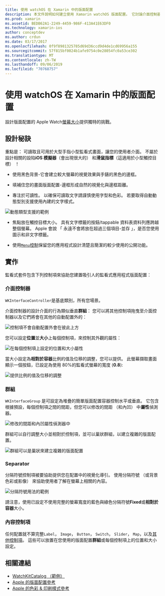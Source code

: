 ```yaml
---
title: 使用 watchOS 在 Xamarin 中的版面配置
description: 本文件說明如何建立使用 Xamarin watchOS 版面配置。 它討論介面控制器、 群組、 分隔符號，以及內容控制項。
ms.prod: xamarin
ms.assetid: BEDB62A1-2249-4459-986F-413A41E63DF0
ms.technology: xamarin-ios
author: conceptdev
ms.author: crdun
ms.date: 03/17/2017
ms.openlocfilehash: 0f9f8981325785d69d36ccd9d4de1cd69956a155
ms.sourcegitcommit: 57f815bf0024b1afe9754c0e28054fc0a53ce302
ms.translationtype: MT
ms.contentlocale: zh-TW
ms.lasthandoff: 09/06/2019
ms.locfileid: "70768757"
---
```

# <a name="working-with-watchos-layout-in-xamarin"></a>使用 watchOS 在 Xamarin 中的版面配置

設計版面配置的 Apple Watch[螢幕大小](~/ios/watchos/app-fundamentals/screen-sizes.md)提供獨特的挑戰。

## <a name="design-tips"></a>設計秘訣

重點是： 可讀取且可用於大型手指小型監看式畫面，讓您的使用者介面。 不屬於設計相關的設陷**iOS 模擬器**（會出現很大的） 和**滑鼠指標**（這適用於小型觸控目標） ！

- 使用黑色背景-它會建立較大螢幕的視覺效果與手錶的黑色的邊框。

- 填補住您的畫面版面配置-邊框形成自然的視覺化與邊框距離。

- 專注於可讀性。 以確保可讀取文字請謹慎使用字型和色彩。 若要取得自動動態型別支援使用內建的文字樣式。

![](layout-images/type.png "動態類型支援的範例")

- 焦點放在觸控目標大小。 具有文字標籤的按鈕/tappable 資料表資料列應跨越整個螢幕。 Apple 會說 「 永遠不會將放在超過三個項目-並存 」，是否您使用圖示和非文字標籤。

- 使用[`Menu`控制](~/ios/watchos/user-interface/menu.md)保留您的應用程式設計清楚且簡潔的較少使用的公開功能。

## <a name="implementation"></a>實作

監看式套件包含下列控制項來協助您建置吸引人的監看式應用程式版面配置：

### <a name="interface-controller"></a>介面控制器

`WKInterfaceController`是基底類別，所有您場景。

介面控制器的設計介面的行為類似垂直**群組**： 您可以將其他控制項拖曳至介面控制器以及它們將會在其他的自動配置外的：

![](layout-images/controller-scene.png "控制項不會自動配置外會在彼此上方")

您可以設定**位置**並**大小**上每個控制項，來控制其外觀的屬性：

![](layout-images/positionsize-attributes.png "在每個控制項上設定的位置和大小屬性")

當大小設定為**相對於容器**比例的值及位移的調整，您可以提供。 此螢幕擷取畫面顯示一個按鈕，已設定為使用 80%的監看式螢幕的寬度 (**0.8**):

![](layout-images/button-attributes.png "提供比例的值及位移的調整")

### <a name="group"></a>群組

`WKInterfaceGroup` 是可設定為堆疊的簡單版面配置容器控制水平或垂直。 它包含根據預設，每個控制項之間的間距，但您可以修改的間距 （和內凹） 中**屬性**偵測器。

![](layout-images/group-attributes.png "修改的間距和內凹屬性偵測器中")

群組可以自行調整大小並相對於控制項，並可以巢狀群組，以建立複雜的版面配置。

![](layout-images/group-scene.png "群組可以是巢狀來建立複雜的版面配置")

### <a name="separator"></a>Separator

分隔符號控制項被要協助提供您在配置中的視覺化導引。 使用分隔符號 （或背景色彩或影像） 來協助使用者了解在螢幕上相關的內容。

![](layout-images/separator-scene.png "分隔符號用法的範例")

請注意，使用已設定不使用完整的螢幕寬度的藍色與綠色分隔符號**Fixed**或**相對於容器**大小。

### <a name="content-controls"></a>內容控制項

任何配置就不算完整`Label`， `Image`， `Button`， `Switch`， `Slider`， `Map`，以及[其他控制項](~/ios/watchos/user-interface/index.md)。
這些可以放置在您使用的版面配置**群組**或每個控制項上的位置和大小 設定。

## <a name="related-links"></a>相關連結

- [WatchKitCatalog （範例）](https://docs.microsoft.com/samples/xamarin/ios-samples/watchos-watchkitcatalog)
- [Apple 的版面配置參考](https://developer.apple.com/library/prerelease/ios/documentation/UserExperience/Conceptual/WatchHumanInterfaceGuidelines/Layout.html)
- [Apple 的色彩 & 印刷樣式參考](https://developer.apple.com/library/prerelease/ios/documentation/UserExperience/Conceptual/WatchHumanInterfaceGuidelines/ColorandTypography.html)
